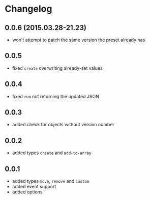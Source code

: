 # Changelog

## 0.0.6 (2015.03.28-21.23)
- won't attempt to patch the same version the preset already has

## 0.0.5
- fixed `create` overwriting already-set values

## 0.0.4
- fixed `run` not returning the updated JSON

## 0.0.3
- added check for objects without version number

## 0.0.2
- added types `create` and `add-to-array`

## 0.0.1
- added types `move`, `remove` and `custom`
- added event support
- added options
